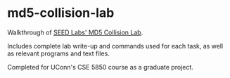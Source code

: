 # md5-collision-lab
Walkthrough of [SEED Labs' MD5 Collision Lab](https://seedsecuritylabs.org/Labs_20.04/Crypto/Crypto_MD5_Collision/).

Includes complete lab write-up and commands used for each task, as well as relevant programs and text files.

Completed for UConn's CSE 5850 course as a graduate project.
